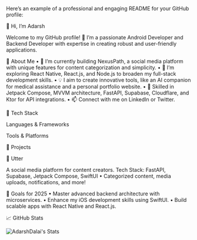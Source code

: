 Here’s an example of a professional and engaging README for your GitHub profile:

👋 Hi, I’m Adarsh

Welcome to my GitHub profile! 🚀 I’m a passionate Android Developer and Backend Developer with expertise in creating robust and user-friendly applications.

🌟 About Me
	•	🔭 I’m currently building NexusPath, a social media platform with unique features for content categorization and simplicity.
	•	🌱 I’m exploring React Native, React.js, and Node.js to broaden my full-stack development skills.
	•	💡 I aim to create innovative tools, like an AI companion for medical assistance and a personal portfolio website.
	•	💼 Skilled in Jetpack Compose, MVVM architecture, FastAPI, Supabase, Cloudflare, and Ktor for API integrations.
	•	📫 Connect with me on LinkedIn or Twitter.

🔧 Tech Stack

Languages & Frameworks

Tools & Platforms

🚀 Projects

🔹 Utter

A social media platform for content creators.
Tech Stack: FastAPI, Supabase, Jetpack Compose, SwiftUI
	•	Categorized content, media uploads, notifications, and more!

🎯 Goals for 2025
	•	Master advanced backend architecture with microservices.
	•	Enhance my iOS development skills using SwiftUI.
	•	Build scalable apps with React Native and React.js.

📈 GitHub Stats

![AdarshDalai's Stats](https://github-readme-stats.vercel.app/api?username=AdarshDalai&theme=vue-dark&show_icons=true&hide_border=true&count_private=true)
